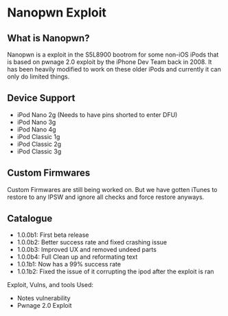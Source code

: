 # Nanopwn Exploit

## What is Nanopwn?
Nanopwn is a exploit in the S5L8900 bootrom for some non-iOS iPods that is based on pwnage 2.0 exploit by the iPhone Dev Team back in 2008. It has been heavily modified to work on these older iPods and currently it can only do limited things.

## Device Support
- iPod Nano 2g (Needs to have pins shorted to enter DFU)
- iPod Nano 3g 
- iPod Nano 4g
- iPod Classic 1g
- iPod Classic 2g
- iPod Classic 3g


## Custom Firmwares
Custom Firmwares are still being worked on. But we have gotten iTunes to restore to any IPSW and ignore all checks and force restore anyways.


## Catalogue
- 1.0.0b1: First beta release 
- 1.0.0b2: Better success rate and fixed crashing issue 
- 1.0.0b3: Improved UX and removed undeed parts
- 1.0.0b4: Full Clean up and reformating text
- 1.0.1b1: Now has a 99% success rate
- 1.0.1b2: Fixed the issue of it corrupting the ipod after the exploit is ran


Exploit, Vulns, and tools Used:
- Notes vulnerability
- Pwnage 2.0 Exploit

